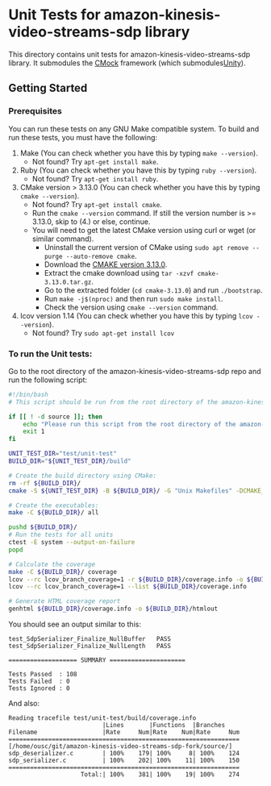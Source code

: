 # Unit Tests for amazon-kinesis-video-streams-sdp library

This directory contains unit tests for amazon-kinesis-video-streams-sdp library.
It submodules the [CMock](https://github.com/ThrowTheSwitch/CMock) framework
(which submodules[Unity](https://github.com/throwtheswitch/unity/)).

## Getting Started

### Prerequisites

You can run these tests on any GNU Make compatible system. To build and run
these tests, you must have the following:

1. Make (You can check whether you have this by typing `make --version`).
   - Not found? Try `apt-get install make`.
1. Ruby (You can check whether you have this by typing `ruby --version`).
   - Not found? Try `apt-get install ruby`.
1. CMake version > 3.13.0 (You can check whether you have this by typing
   `cmake --version`).
   - Not found? Try `apt-get install cmake`.
   - Run the `cmake --version` command. If still the version number is >=
     3.13.0, skip to (4.) or else, continue.
   - You will need to get the latest CMake version using curl or wget (or
     similar command).
     - Uninstall the current version of CMake using
       `sudo apt remove --purge --auto-remove cmake`.
     - Download the [CMAKE version 3.13.0](https://cmake.org/files/v3.13/).
     - Extract the cmake download using `tar -xzvf cmake-3.13.0.tar.gz`.
     - Go to the extracted folder (`cd cmake-3.13.0`) and run `./bootstrap`.
     - Run `make -j$(nproc)` and then run `sudo make install`.
     - Check the version using `cmake --version` command.
1. lcov version 1.14 (You can check whether you have this by typing
   `lcov --version`).
     - Not found? Try `sudo apt-get install lcov`

### To run the Unit tests:

Go to the root directory of the amazon-kinesis-video-streams-sdp repo and run
the following script:

```sh
#!/bin/bash
# This script should be run from the root directory of the amazon-kinesis-video-streams-sdp repo.

if [[ ! -d source ]]; then
    echo "Please run this script from the root directory of the amazon-kinesis-video-streams-sdp repo."
    exit 1
fi

UNIT_TEST_DIR="test/unit-test"
BUILD_DIR="${UNIT_TEST_DIR}/build"

# Create the build directory using CMake:
rm -rf ${BUILD_DIR}/
cmake -S ${UNIT_TEST_DIR} -B ${BUILD_DIR}/ -G "Unix Makefiles" -DCMAKE_BUILD_TYPE=Debug -DBUILD_CLONE_SUBMODULES=ON -DCMAKE_C_FLAGS='--coverage -Wall -Wextra -Werror -DNDEBUG -DLIBRARY_LOG_LEVEL=LOG_DEBUG'

# Create the executables:
make -C ${BUILD_DIR}/ all

pushd ${BUILD_DIR}/
# Run the tests for all units
ctest -E system --output-on-failure
popd

# Calculate the coverage
make -C ${BUILD_DIR}/ coverage
lcov --rc lcov_branch_coverage=1 -r ${BUILD_DIR}/coverage.info -o ${BUILD_DIR}/coverage.info '*test*' '*CMakeCCompilerId*' '*mocks*'
lcov --rc lcov_branch_coverage=1 --list ${BUILD_DIR}/coverage.info

# Generate HTML coverage report
genhtml ${BUILD_DIR}/coverage.info -o ${BUILD_DIR}/htmlout
```

You should see an output similar to this:

```
test_SdpSerializer_Finalize_NullBuffer   PASS
test_SdpSerializer_Finalize_NullLength   PASS

=================== SUMMARY =====================

Tests Passed  : 108
Tests Failed  : 0
Tests Ignored : 0
```

And also:

```
Reading tracefile test/unit-test/build/coverage.info
                          |Lines       |Functions  |Branches
Filename                  |Rate     Num|Rate    Num|Rate     Num
================================================================
[/home/ousc/git/amazon-kinesis-video-streams-sdp-fork/source/]
sdp_deserializer.c        | 100%    179| 100%     8| 100%    124
sdp_serializer.c          | 100%    202| 100%    11| 100%    150
================================================================
                    Total:| 100%    381| 100%    19| 100%    274
```
